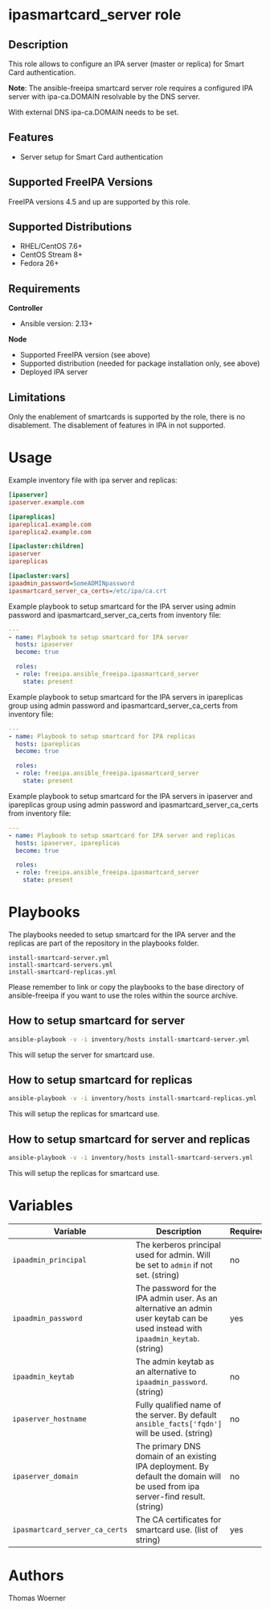 ipasmartcard_server role
========================

Description
-----------

This role allows to configure an IPA server (master or replica) for Smart Card authentication.

**Note**: The ansible-freeipa smartcard server role requires a configured IPA server with ipa-ca.DOMAIN resolvable by the DNS server.

With external DNS ipa-ca.DOMAIN needs to be set.


Features
--------
* Server setup for Smart Card authentication


Supported FreeIPA Versions
--------------------------

FreeIPA versions 4.5 and up are supported by this role.


Supported Distributions
-----------------------

* RHEL/CentOS 7.6+
* CentOS Stream 8+
* Fedora 26+


Requirements
------------

**Controller**
* Ansible version: 2.13+

**Node**
* Supported FreeIPA version (see above)
* Supported distribution (needed for package installation only, see above)
* Deployed IPA server


Limitations
-----------

Only the enablement of smartcards is supported by the role, there is no disablement. The disablement of features in IPA in not supported.


Usage
=====

Example inventory file with ipa server and replicas:

```ini
[ipaserver]
ipaserver.example.com

[ipareplicas]
ipareplica1.example.com
ipareplica2.example.com

[ipacluster:children]
ipaserver
ipareplicas

[ipacluster:vars]
ipaadmin_password=SomeADMINpassword
ipasmartcard_server_ca_certs=/etc/ipa/ca.crt
```

Example playbook to setup smartcard for the IPA server using admin password and ipasmartcard_server_ca_certs from inventory file:

```yaml
---
- name: Playbook to setup smartcard for IPA server
  hosts: ipaserver
  become: true

  roles:
  - role: freeipa.ansible_freeipa.ipasmartcard_server
    state: present
```

Example playbook to setup smartcard for the IPA servers in ipareplicas group using admin password and ipasmartcard_server_ca_certs from inventory file:

```yaml
---
- name: Playbook to setup smartcard for IPA replicas
  hosts: ipareplicas
  become: true

  roles:
  - role: freeipa.ansible_freeipa.ipasmartcard_server
    state: present
```

Example playbook to setup smartcard for the IPA servers in ipaserver and ipareplicas group using admin password and ipasmartcard_server_ca_certs from inventory file:

```yaml
---
- name: Playbook to setup smartcard for IPA server and replicas
  hosts: ipaserver, ipareplicas
  become: true

  roles:
  - role: freeipa.ansible_freeipa.ipasmartcard_server
    state: present
```


Playbooks
=========

The playbooks needed to setup smartcard for the IPA server and the replicas are part of the repository in the playbooks folder.

```
install-smartcard-server.yml
install-smartcard-servers.yml
install-smartcard-replicas.yml
```

Please remember to link or copy the playbooks to the base directory of ansible-freeipa if you want to use the roles within the source archive.


How to setup smartcard for server
---------------------------------

```bash
ansible-playbook -v -i inventory/hosts install-smartcard-server.yml
```
This will setup the server for smartcard use.


How to setup smartcard for replicas
-----------------------------------

```bash
ansible-playbook -v -i inventory/hosts install-smartcard-replicas.yml
```
This will setup the replicas for smartcard use.


How to setup smartcard for server and replicas
----------------------------------------------

```bash
ansible-playbook -v -i inventory/hosts install-smartcard-servers.yml
```
This will setup the replicas for smartcard use.


Variables
=========

Variable | Description | Required
-------- | ----------- | --------
`ipaadmin_principal` | The kerberos principal used for admin. Will be set to `admin` if not set. (string) | no
`ipaadmin_password` | The password for the IPA admin user. As an alternative an admin user keytab can be used instead with `ipaadmin_keytab`. (string) | yes
`ipaadmin_keytab` | The admin keytab as an alternative to `ipaadmin_password`. (string) | no
`ipaserver_hostname` | Fully qualified name of the server. By default `ansible_facts['fqdn']` will be used. (string) | no
`ipaserver_domain` | The primary DNS domain of an existing IPA deployment. By default the domain will be used from ipa server-find result. (string)  | no
`ipasmartcard_server_ca_certs` | The CA certificates for smartcard use. (list of string) | yes


Authors
=======

Thomas Woerner
